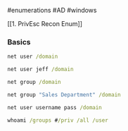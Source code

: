 #enumerations #AD #windows 

[[1. PrivEsc Recon Enum]]

### Basics

```cmd
net user /domain
```

```cmd
net user jeff /domain
```

```cmd
net group /domain
```

```cmd
net group "Sales Department" /domain
```

```cmd
net user username pass /domain
```

```cmd
whoami /groups #/priv /all /user
```
